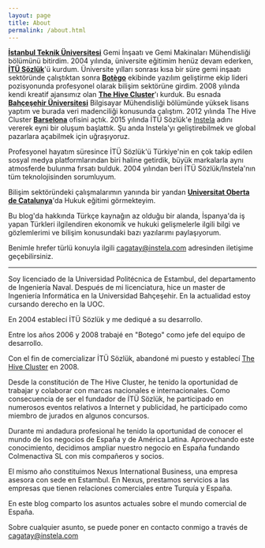 ```yaml
---
layout: page
title: About
permalink: /about.html
---
```


<p><a href="http://www.itu.edu.tr" target="_blank"><strong>İstanbul Teknik Üniversitesi</strong></a> Gemi İnşaatı ve Gemi Makinaları Mühendisliği bölümünü bitirdim. 2004 yılında, üniversite eğitimim henüz devam ederken, <a href="http://www.itusozluk.com" target="_blank"><strong>İTÜ Sözlük</strong></a>'ü kurdum. Üniversite yılları sonrası kısa bir süre gemi inşaatı sektöründe çalıştıktan sonra <a href="http://www.botego.com" target="_blank"><strong>Botègo</strong></a> ekibinde yazılım geliştirme ekip lideri pozisyonunda profesyonel olarak bilişim sektörüne girdim. 2008 yılında kendi kreatif ajansımız olan <a href="http://www.thehivecluster.com" target="_blank"><strong>The Hive Cluster</strong></a>'ı kurduk. Bu esnada <a href="http://www.bahcesehir.edu.tr"><strong>Bahçeşehir Üniversitesi</strong></a> Bilgisayar Mühendisliği bölümünde yüksek lisans yaptım ve burada veri madenciliği konusunda çalıştım. 2012 yılında The Hive Cluster <a href="http://tr.wikipedia.org/wiki/Barselona" target="_blank"><strong>Barselona</strong></a> ofisini açtık. 2015 yılında İTÜ Sözlük'e <a href="https://tr.instela.com">Instela</a> adını vererek eyni bir oluşum başlattık. Şu anda Instela'yı geliştirebilmek ve global pazarlara açabilmek için uğraşıyoruz.</p>
<p>Profesyonel hayatım süresince İTÜ Sözlük'ü Türkiye'nin en çok takip edilen sosyal medya platformlarından biri haline getirdik, büyük markalarla aynı atmosferde bulunma fırsatı bulduk. 2004 yılından beri İTÜ Sözlük/Instela'nın tüm teknolojisinden sorumluyum.</p>
<p>Bilişim sektöründeki çalışmalarımın yanında bir yandan <a href="http://www.uoc.edu" target="_blank"><strong>Universitat Oberta de Catalunya</strong></a>'da Hukuk eğitimi görmekteyim.</p>
<p>Bu blog'da hakkında Türkçe kaynağın az olduğu bir alanda, İspanya'da iş yapan Türkleri ilgilendiren ekonomik ve hukuki gelişmelerle ilgili bilgi ve gözlemlerimi ve bilişim konusundaki bazı yazılarımı paylaşıyorum.</p>
<p>Benimle hrefer türlü konuyla ilgili <a href='mailto:cagatay@instela.com'>cagatay@instela.com</a> adresinden iletişime geçebilirsiniz.</p>	
<hr />
<p>Soy licenciado de la Universidad Politécnica de Estambul, del departamento de Ingeniería Naval. Después de mi licenciatura, hice un master de Ingeniería Informática en la Universidad Bahçeşehir. En la actualidad estoy cursando derecho en la UOC.</p>
<p>En 2004 establecí İTÜ Sözlük y me dediqué a su desarrollo.</p>
<p>Entre los años 2006 y 2008 trabajé en "Botego" como jefe del equipo de desarrollo.</p>
<p>Con el fin de comercializar İTÜ Sözlük, abandoné mi puesto y establecí <a href="http://www.thehivecluster.com" target="_blank">The Hive Cluster</a> en 2008.
<p>Desde la constitución de The Hive Cluster, he tenido la oportunidad de trabajar y colaborar con marcas nacionales e internacionales. Como consecuencia de ser el fundador de İTÜ Sözlük, he participado en numerosos eventos relativos a Internet y publicidad, he participado como miembro de jurados en algunos concursos.</p>
<p>Durante mi andadura profesional he tenido la oportunidad de conocer el mundo de los negocios de España y de América Latina. Aprovechando este conocimiento, decidimos ampliar nuestro negocio en España fundando Colmenactiva SL con mis compañeros y socios.</p>
<p>El mismo año constituimos Nexus International Business, una empresa asesora con sede en Estambul. En Nexus, prestamos servicios a las empresas que tienen relaciones comerciales entre Turquía y España.</p>
<p>En este blog comparto los asuntos actuales sobre el mundo comercial de España.</p>
<p>Sobre cualquier asunto, se puede poner en contacto conmigo a través de <a href='mailto:cagatay@instela.com'>cagatay@instela.com</a></p>
		